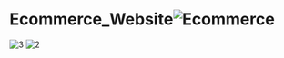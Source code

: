 # Ecommerce_Website![Ecommerce](https://user-images.githubusercontent.com/68410525/199218557-ce6d19f0-3831-4dfd-b709-e1e17283bfbf.png)
![3](https://user-images.githubusercontent.com/68410525/199218588-ade68fa9-716c-4f8e-a88b-df3f783d77e4.png)
![2](https://user-images.githubusercontent.com/68410525/199218593-32894386-988e-4ab2-98ba-4c1cb8d6b621.png)
